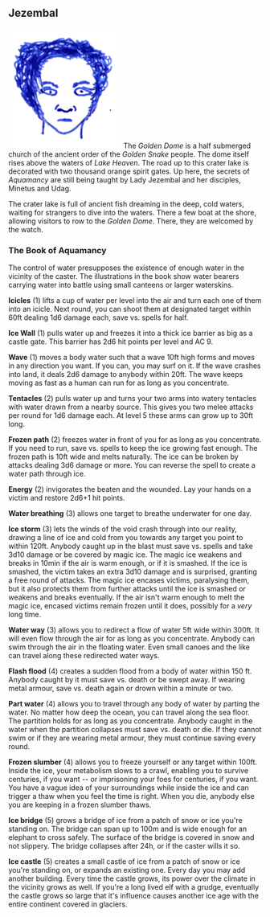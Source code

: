 ## Jezembal

![Jezembal](Jezembal.png) The *Golden Dome* is a half submerged church
of the ancient order of the *Golden Snake* people. The dome itself
rises above the waters of *Lake Heaven*. The road up to this crater
lake is decorated with two thousand orange spirit gates. Up here, the
secrets of *Aquamancy* are still being taught by Lady Jezembal and her
disciples, Minetus and Udag.

The crater lake is full of ancient fish dreaming in the deep, cold
waters, waiting for strangers to dive into the waters. There a few
boat at the shore, allowing visitors to row to the *Golden Dome*.
There, they are welcomed by the watch.

### The Book of Aquamancy

The control of water presupposes the existence of enough water in the
vicinity of the caster. The illustrations in the book show water
bearers carrying water into battle using small canteens or larger
waterskins.

**Icicles** (1) lifts a cup of water per level into the air and
turn each one of them into an icicle. Next round, you can shoot them
at designated target within 60ft dealing 1d6 damage each, save
vs. spells for half.

**Ice Wall** (1) pulls water up and freezes it into a thick ice
barrier as big as a castle gate. This barrier has 2d6 hit points per
level and AC 9.

**Wave** (1) moves a body water such that a wave 10ft high forms and
moves in any direction you want. If you can, you may surf on it. If
the wave crashes into land, it deals 2d6 damage to anybody within
20ft. The wave keeps moving as fast as a human can run for as long as
you concentrate.

**Tentacles** (2) pulls water up and turns your two arms into watery
tentacles with water drawn from a nearby source. This gives you two
melee attacks per round for 1d6 damage each. At level 5 these arms can
grow up to 30ft long.

**Frozen path** (2) freezes water in front of you for as long as you
concentrate. If you need to run, save vs. spells to keep the ice
growing fast enough. The frozen path is 10ft wide and melts naturally.
The ice can be broken by attacks dealing 3d6 damage or more. You can
reverse the spell to create a water path through ice.

**Energy** (2) invigorates the beaten and the wounded. Lay your hands
on a victim and restore 2d6+1 hit points.

**Water breathing** (3) allows one target to breathe underwater for
one day.

**Ice storm** (3) lets the winds of the void crash through into our
reality, drawing a line of ice and cold from you towards any target
you point to within 120ft. Anybody caught up in the blast must save
vs. spells and take 3d10 damage or be covered by magic ice. The magic
ice weakens and breaks in 10min if the air is warm enough, or if it is
smashed. If the ice is smashed, the victim takes an extra 3d10 damage
and is surprised, granting a free round of attacks. The magic ice
encases victims, paralysing them, but it also protects them from
further attacks until the ice is smashed or weakens and breaks
eventually. If the air isn't warm enough to melt the magic ice,
encased victims remain frozen until it does, possibly for a *very*
long time.

**Water way** (3) allows you to redirect a flow of water 5ft wide
within 300ft. It will even flow through the air for as long as you
concentrate. Anybody can swim through the air in the floating water.
Even small canoes and the like can travel along these redirected water
ways.

**Flash flood** (4) creates a sudden flood from a body of water within
150 ft. Anybody caught by it must save vs. death or be swept away. If
wearing metal armour, save vs. death again or drown within a minute or
two.

**Part water** (4) allows you to travel through any body of water by
parting the water. No matter how deep the ocean, you can travel along
the sea floor. The partition holds for as long as you concentrate.
Anybody caught in the water when the partition collapses must save
vs. death or die. If they cannot swim or if they are wearing metal
armour, they must continue saving every round.

**Frozen slumber** (4) allows you to freeze yourself or any target
within 100ft. Inside the ice, your metabolism slows to a crawl,
enabling you to survive centuries, if you want -- or imprisoning your
foes for centuries, if you want. You have a vague idea of your
surroundings while inside the ice and can trigger a thaw when you feel
the time is right. When you die, anybody else you are keeping in a
frozen slumber thaws.

**Ice bridge** (5) grows a bridge of ice from a patch of snow or ice
you're standing on. The bridge can span up to 100m and is wide enough
for an elephant to cross safely. The surface of the bridge is covered
in snow and not slippery. The bridge collapses after 24h, or if the
caster wills it so.

**Ice castle** (5) creates a small castle of ice from a patch of snow
or ice you're standing on, or expands an existing one. Every day you
may add another building. Every time the castle grows, its power over
the climate in the vicinity grows as well. If you're a long lived elf
with a grudge, eventually the castle grows so large that it's
influence causes another ice age with the entire continent covered in
glaciers.
